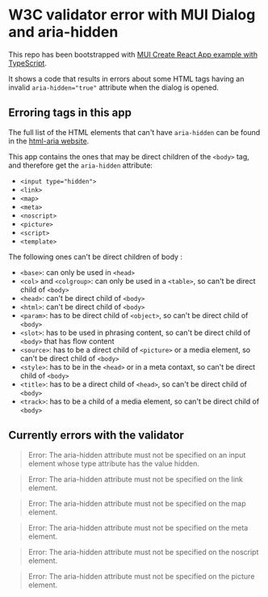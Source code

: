 # W3C validator error with MUI Dialog and aria-hidden

This repo has been bootstrapped with [MUI Create React App example with TypeScript](https://github.com/mui-org/material-ui/tree/master/examples/create-react-app-with-typescript).

It shows a code that results in errors about some HTML tags having an invalid `aria-hidden="true"` attribute when the dialog is opened.

## Erroring tags in this app

The full list of the HTML elements that can't have `aria-hidden` can be found in the [html-aria website](https://www.w3.org/TR/html-aria/#docconformance).

This app contains the ones that may be direct children of the `<body>` tag, and therefore get the `aria-hidden` attribute:

- `<input type="hidden">`
- `<link>`
- `<map>`
- `<meta>`
- `<noscript>`
- `<picture>`
- `<script>`
- `<template>`

The following ones can't be direct children of body :

- `<base>`: can only be used in `<head>`
- `<col>` and `<colgroup>`: can only be used in a `<table>`, so can't be direct child of `<body>`
- `<head>`: can't be direct child of `<body>`
- `<html>`: can't be direct child of `<body>`
- `<param>`: has to be direct child of `<object>`, so can't be direct child of `<body>`
- `<slot>`: has to be used in phrasing content, so can't be direct child of `<body>` that has flow content
- `<source>`: has to be a direct child of `<picture>` or a media element, so can't be direct child of `<body>`
- `<style>`: has to be in the `<head>` or in a meta contaxt, so can't be direct child of `<body>`
- `<title>`: has to be a direct child of `<head>`, so can't be direct child of `<body>`
- `<track>`: has to be a child of a media element, so can't be direct child of `<body>`

## Currently errors with the validator

> Error: The aria-hidden attribute must not be specified on an input element whose type attribute has the value hidden.

> Error: The aria-hidden attribute must not be specified on the link element.

> Error: The aria-hidden attribute must not be specified on the map element.

> Error: The aria-hidden attribute must not be specified on the meta element.

> Error: The aria-hidden attribute must not be specified on the noscript element.

> Error: The aria-hidden attribute must not be specified on the picture element.
